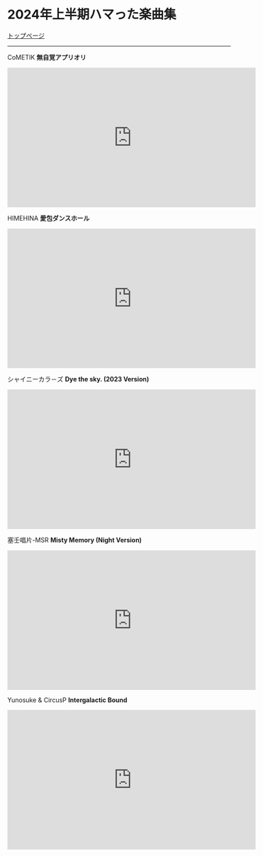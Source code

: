 # 2024年上半期ハマった楽曲集

[トップページ](index.md)

***

CoMETIK **無自覚アプリオリ**

<iframe width="560" height="315" src="https://www.youtube.com/embed/STM-Xhsr5HI?si=hMM-mOHyuSMcQRzF" title="YouTube video player" frameborder="0" allow="accelerometer; autoplay; clipboard-write; encrypted-media; gyroscope; picture-in-picture; web-share" allowfullscreen></iframe>

HIMEHINA **愛包ダンスホール**

<iframe width="560" height="315" src="https://www.youtube.com/embed/bnofYmfKLeo?si=cg1FB9GtjDwj9zAt" title="YouTube video player" frameborder="0" allow="accelerometer; autoplay; clipboard-write; encrypted-media; gyroscope; picture-in-picture; web-share" allowfullscreen></iframe>

シャイニーカラ－ズ **Dye the sky. (2023 Version)**

<iframe width="560" height="315" src="https://www.youtube.com/embed/9LdoP0Hm9H4?si=GkM6-_1iyqAI1cfF" title="YouTube video player" frameborder="0" allow="accelerometer; autoplay; clipboard-write; encrypted-media; gyroscope; picture-in-picture; web-share" allowfullscreen></iframe>

塞壬唱片-MSR **Misty Memory (Night Version)**

<iframe width="560" height="315" src="https://www.youtube.com/embed/d5q1_S6lI-0?si=lUOvaixh3rJFeBHP" title="YouTube video player" frameborder="0" allow="accelerometer; autoplay; clipboard-write; encrypted-media; gyroscope; picture-in-picture; web-share" allowfullscreen></iframe>

Yunosuke & CircusP **Intergalactic Bound**

<iframe width="560" height="315" src="https://www.youtube.com/embed/jsQXgDZIIrY?si=A27rw5Xxs_Kumeim" title="YouTube video player" frameborder="0" allow="accelerometer; autoplay; clipboard-write; encrypted-media; gyroscope; picture-in-picture; web-share" allowfullscreen></iframe>
